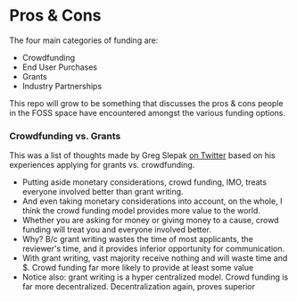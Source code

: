 # Pros & Cons

The four main categories of funding are:

- Crowdfunding
- End User Purchases
- Grants
- Industry Partnerships

This repo will grow to be something that discusses the pros & cons people in the FOSS space have encountered amongst the various funding options.


### Crowdfunding vs. Grants

This was a list of thoughts made by Greg Slepak [on Twitter](https://twitter.com/taoeffect/status/573600803383967744) based on his experiences applying for grants vs. crowdfunding. 

- Putting aside monetary considerations, crowd funding, IMO, treats everyone involved better than grant writing.
- And even taking monetary considerations into account, on the whole, I think the crowd funding model provides more value to the world.
- Whether you are asking for money or giving money to a cause, crowd funding will treat you and everyone involved better.
- Why? B/c grant writing wastes the time of most applicants, the reviewer's time, and it provides inferior opportunity for communication.
- With grant writing, vast majority receive nothing and will waste time and $. Crowd funding far more likely to provide at least some value
- Notice also: grant writing is a hyper centralized model. Crowd funding is far more decentralized. Decentralization again, proves superior
